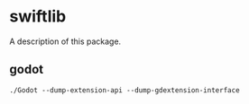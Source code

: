 # swiftlib

A description of this package.

## godot

    ./Godot --dump-extension-api --dump-gdextension-interface

